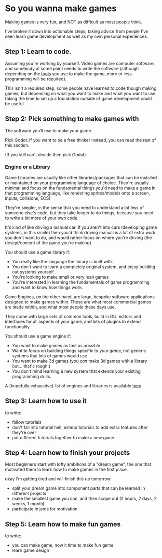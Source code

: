 # So you wanna make games

Making games is very fun, and NOT as difficult as most people think.

I've broken it down into actionable steps, taking advice from people I've seen learn game development as well as my own personal experiences. 

## Step 1: Learn to code.
Assuming you're working by yourself. Video games are computer software, and somebody at some point needs to write the software (although depending on the [tools]("/") you use to make the game, more or less programming will be required).

This isn't a required step, some people have learned to code though making games, but depending on what you want to make and what you want to use, taking the time to set up a foundation outside of game development could be useful


## Step 2: Pick something to make games with
The software you'll use to make your game.


Pick Godot. If you want to be a free thinker instead, you can read the rest of this section.

(If you still can't decide then pick Godot)

### Engine or a Library 
Game Libraries are usually like other libraries/packages that can be installed or maintained on your programming language of choice. They're usually minimal and focus on the fundamental things you'd need to make a game in that programming language, like rendering sprites/models onto a screen, inputs, collisions, ECS)


They're simpler, in the sense that you need to understand a lot less of someone else's code, but they take longer to do things, because you need to write a lot more of your own code.

It's kind of like driving a manual car. If you aren't into cars (developing game systems, in this simile) then you'd think driving manual is a lot of extra work you don't want to do, and would rather focus on where you're driving (the design/content of the game you're making)

You should use a game library if:

- You really like the language the library is built with.
- You don't want to learn a completely original system, and enjoy building out systems yourself.
- You're looking to make small or very lean games
- You're interested in learning the fundamentals of game programming and want to know how things work.

Game Engines, on the other hand, are large, bespoke software applications designed to make games within. These are what most commercial games are made within, and what most people these days use.

They come with large sets of common tools, build in GUI editors and interfaces for all aspects of your game, and lots of plugins to extend functionality.

You should use a game engine if:

- You want to make games as fast as possible
- Want to focus on building things specific to *your game*, not generic systems that lots of games would use
- You want to make 3d games (you *can* make 3d games with a library but... that's rough.)
- You don't mind learning a new system that extends your existing programming skills.

A (hopefully exhaustive) list of engines and libraries is available [here](/docs/tools.md)

## Step 3: Learn how to use it
to write:

- follow tutorials
- don't fall into tutorial hell, extend tutorials to add extra features after they're over
- put different tutorials together to make a new game

## Step 4: Learn how to finish your projects
Most beginners start with lofty ambitions of a "dream game", the one that motivated them to learn how to make games in the first place.

okay I'm getting tired and will finish this up tomorrow:

- split your dream game into component parts that can be learned in different projects
- make the smallest game you can, and then scope out (2 hours, 2 days, 2 weeks, 1 month)
- participate in jams for motivation

## Step 5: Learn how to make fun games
to write:

- you can make game, now it time to make fun game
- learn game design 